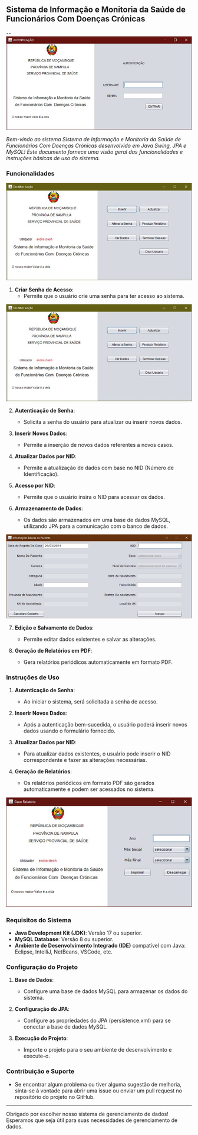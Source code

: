 
## Sistema de Informação e Monitoria da Saúde de Funcionários Com Doenças Crónicas
--
![Tela de Login](https://github.com/mmaunze/sigmfsdc/blob/main/demo/login.jpg)

*Bem-vindo ao sistema Sistema de Informação e Monitoria da Saúde de Funcionários Com Doenças Crónicas desenvolvido em Java Swing, JPA e MySQL! Este documento fornece uma visão geral das funcionalidades e instruções básicas de uso do sistema.*

### Funcionalidades
![Menu](https://github.com/mmaunze/sigmfsdc/blob/main/demo/menu.jpg)

1. **Criar Senha de Acesso**:
   - Permite que o usuário crie uma senha para ter acesso ao sistema.


![Criar Usuario](https://github.com/mmaunze/sigmfsdc/blob/main/demo/menu.jpg)

2. **Autenticação de Senha**:
   - Solicita a senha do usuário para atualizar ou inserir novos dados.

3. **Inserir Novos Dados**:
   - Permite a inserção de novos dados referentes a novos casos.

4. **Atualizar Dados por NID**:
   - Permite a atualização de dados com base no NID (Número de Identificação).

5. **Acesso por NID**:
   - Permite que o usuário insira o NID para acessar os dados.

6. **Armazenamento de Dados**:
   - Os dados são armazenados em uma base de dados MySQL, utilizando JPA para a comunicação com o banco de dados.

![Cadastro de Dados](https://github.com/mmaunze/sigmfsdc/blob/main/demo/cadastro.jpg)

7. **Edição e Salvamento de Dados**:
   - Permite editar dados existentes e salvar as alterações.

8. **Geração de Relatórios em PDF**:
   - Gera relatórios periódicos automaticamente em formato PDF.

### Instruções de Uso

1. **Autenticação de Senha**:
   - Ao iniciar o sistema, será solicitada a senha de acesso.

2. **Inserir Novos Dados**:
   - Após a autenticação bem-sucedida, o usuário poderá inserir novos dados usando o formulário fornecido.

3. **Atualizar Dados por NID**:
   - Para atualizar dados existentes, o usuário pode inserir o NID correspondente e fazer as alterações necessárias.

4. **Geração de Relatórios**:
   - Os relatórios periódicos em formato PDF são gerados automaticamente e podem ser acessados no sistema.

![Gerar Relatorio](https://github.com/mmaunze/sigmfsdc/blob/main/demo/gerar_relatorio.jpg)


### Requisitos do Sistema

- **Java Development Kit (JDK)**: Versão 17 ou superior.
- **MySQL Database**: Versão 8 ou superior.
- **Ambiente de Desenvolvimento Integrado (IDE)** compatível com Java: Eclipse, IntelliJ, NetBeans, VSCode, etc.

### Configuração do Projeto

1. **Base de Dados**:
   - Configure uma base de dados MySQL para armazenar os dados do sistema.

2. **Configuração do JPA**:
   - Configure as propriedades do JPA (persistence.xml) para se conectar a base de dados MySQL.

3. **Execução do Projeto**:
   - Importe o projeto para o seu ambiente de desenvolvimento e execute-o.

### Contribuição e Suporte

- Se encontrar algum problema ou tiver alguma sugestão de melhoria, sinta-se à vontade para abrir uma issue ou enviar um pull request no repositório do projeto no GitHub.

---

Obrigado por escolher nosso sistema de gerenciamento de dados! Esperamos que seja útil para suas necessidades de gerenciamento de dados.
